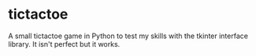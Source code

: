 # tictactoe

A small tictactoe game in Python to test my skills with the tkinter interface library.
It isn't perfect but it works.
 
